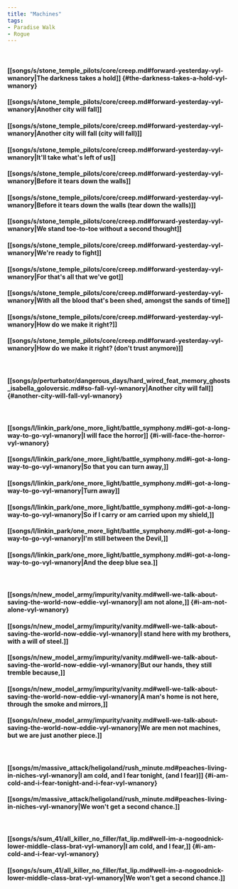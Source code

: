 ```yaml
---
title: "Machines"
tags:
- Paradise Walk
- Rogue
---
```

&nbsp;
#### [[songs/s/stone_temple_pilots/core/creep.md#forward-yesterday-vyl-wnanory|The darkness takes a hold]] {#the-darkness-takes-a-hold-vyl-wnanory}
#### [[songs/s/stone_temple_pilots/core/creep.md#forward-yesterday-vyl-wnanory|Another city will fall]]
#### [[songs/s/stone_temple_pilots/core/creep.md#forward-yesterday-vyl-wnanory|Another city will fall (city will fall)]]
#### [[songs/s/stone_temple_pilots/core/creep.md#forward-yesterday-vyl-wnanory|It'll take what's left of us]]
#### [[songs/s/stone_temple_pilots/core/creep.md#forward-yesterday-vyl-wnanory|Before it tears down the walls]]
#### [[songs/s/stone_temple_pilots/core/creep.md#forward-yesterday-vyl-wnanory|Before it tears down the walls (tear down the walls)]]
#### [[songs/s/stone_temple_pilots/core/creep.md#forward-yesterday-vyl-wnanory|We stand toe-to-toe without a second thought]]
#### [[songs/s/stone_temple_pilots/core/creep.md#forward-yesterday-vyl-wnanory|We're ready to fight]]
#### [[songs/s/stone_temple_pilots/core/creep.md#forward-yesterday-vyl-wnanory|For that's all that we've got]]
#### [[songs/s/stone_temple_pilots/core/creep.md#forward-yesterday-vyl-wnanory|With all the blood that's been shed, amongst the sands of time]]
#### [[songs/s/stone_temple_pilots/core/creep.md#forward-yesterday-vyl-wnanory|How do we make it right?]]
#### [[songs/s/stone_temple_pilots/core/creep.md#forward-yesterday-vyl-wnanory|How do we make it right? (don't trust anymore)]]
&nbsp;
#### [[songs/p/perturbator/dangerous_days/hard_wired_feat_memory_ghosts_isabella_goloversic.md#so-fall-vyl-wnanory|Another city will fall]] {#another-city-will-fall-vyl-wnanory}
&nbsp;
#### [[songs/l/linkin_park/one_more_light/battle_symphony.md#i-got-a-long-way-to-go-vyl-wnanory|I will face the horror]] {#i-will-face-the-horror-vyl-wnanory}
#### [[songs/l/linkin_park/one_more_light/battle_symphony.md#i-got-a-long-way-to-go-vyl-wnanory|So that you can turn away,]]
#### [[songs/l/linkin_park/one_more_light/battle_symphony.md#i-got-a-long-way-to-go-vyl-wnanory|Turn away]]
#### [[songs/l/linkin_park/one_more_light/battle_symphony.md#i-got-a-long-way-to-go-vyl-wnanory|So if I carry or am carried upon my shield,]]
#### [[songs/l/linkin_park/one_more_light/battle_symphony.md#i-got-a-long-way-to-go-vyl-wnanory|I'm still between the Devil,]]
#### [[songs/l/linkin_park/one_more_light/battle_symphony.md#i-got-a-long-way-to-go-vyl-wnanory|And the deep blue sea.]]
&nbsp;
#### [[songs/n/new_model_army/impurity/vanity.md#well-we-talk-about-saving-the-world-now-eddie-vyl-wnanory|I am not alone,]] {#i-am-not-alone-vyl-wnanory}
#### [[songs/n/new_model_army/impurity/vanity.md#well-we-talk-about-saving-the-world-now-eddie-vyl-wnanory|I stand here with my brothers, with a will of steel.]]
#### [[songs/n/new_model_army/impurity/vanity.md#well-we-talk-about-saving-the-world-now-eddie-vyl-wnanory|But our hands, they still tremble because,]]
#### [[songs/n/new_model_army/impurity/vanity.md#well-we-talk-about-saving-the-world-now-eddie-vyl-wnanory|A man's home is not here, through the smoke and mirrors,]]
#### [[songs/n/new_model_army/impurity/vanity.md#well-we-talk-about-saving-the-world-now-eddie-vyl-wnanory|We are men not machines, but we are just another piece.]]
&nbsp;
#### [[songs/m/massive_attack/heligoland/rush_minute.md#peaches-living-in-niches-vyl-wnanory|I am cold, and I fear tonight, (and I fear)]] {#i-am-cold-and-i-fear-tonight-and-i-fear-vyl-wnanory}
#### [[songs/m/massive_attack/heligoland/rush_minute.md#peaches-living-in-niches-vyl-wnanory|We won't get a second chance.]]
&nbsp;
#### [[songs/s/sum_41/all_killer_no_filler/fat_lip.md#well-im-a-nogoodnick-lower-middle-class-brat-vyl-wnanory|I am cold, and I fear,]] {#i-am-cold-and-i-fear-vyl-wnanory}
#### [[songs/s/sum_41/all_killer_no_filler/fat_lip.md#well-im-a-nogoodnick-lower-middle-class-brat-vyl-wnanory|We won't get a second chance.]]
